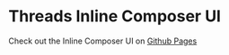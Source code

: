 # Threads Inline Composer UI

Check out the Inline Composer UI on [Github Pages](https://pilimayora.github.io/threads-challenge/)
